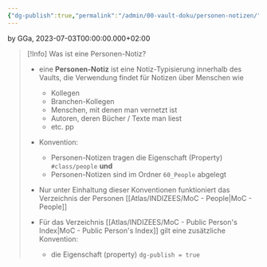 ```yaml
---
{"dg-publish":true,"permalink":"/admin/00-vault-doku/personen-notizen/","tags":["class/admin"],"noteIcon":""}
---
```


by GGa, 2023-07-03T00:00:00.000+02:00  

> [!Info] Was ist eine Personen-Notiz?
> - eine **Personen-Notiz** ist eine Notiz-Typisierung innerhalb des Vaults, die Verwendung findet für Notizen über Menschen wie
> 	- Kollegen
> 	- Branchen-Kollegen
> 	- Menschen, mit denen man vernetzt ist
> 	- Autoren, deren Bücher / Texte man liest
> 	- etc. pp
> 	
> - Konvention:
> 	- Personen-Notizen tragen die Eigenschaft (Property) `#class/people` **und** 
> 	- Personen-Notizen sind im Ordner `60_People` abgelegt
> 	  
> - Nur unter Einhaltung dieser Konventionen funktioniert das Verzeichnis der Personen [[Atlas/INDIZEES/MoC - People\|MoC - People]] 
> - Für das Verzeichnis [[Atlas/INDIZEES/MoC - Public Person's Index\|MoC - Public Person's Index]] gilt eine zusätzliche Konvention:
> 	- die Eigenschaft (property) `dg-publish = true`
>

